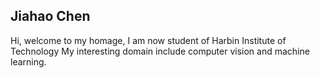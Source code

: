 ## Jiahao Chen


Hi, welcome to my homage, I am now student of Harbin Institute of Technology
My interesting domain include computer vision and machine learning.
